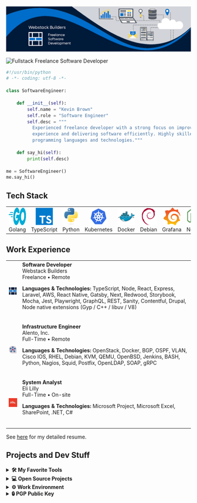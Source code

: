 [![Banner](./assets/banner.png)](https://webstackbuilders.com)

<img src="https://readme-typing-svg.demolab.com?font=Fira+Code&pause=1000&color=006DCB&width=455&lines=Fullstack+Freelance+Software+Developer" alt="Fullstack Freelance Software Developer" />

```python
#!/usr/bin/python
# -*- coding: utf-8 -*-

class SoftwareEngineer:

    def __init__(self):
        self.name = "Kevin Brown"
        self.role = "Software Engineer"
        self.desc = """
          Experienced freelance developer with a strong focus on improving developer
          experience and delivering software efficiently. Highly skilled in various
          programming languages and technologies."""

    def say_hi(self):
        print(self.desc)

me = SoftwareEngineer()
me.say_hi()
```

## Tech Stack

<table>
  <tr><td align="center" width="96">
      <img
        src="./assets/skills/Golang.svg"
        width="48"
        height="48"
        alt="Golang"
      />
      <br>Golang
    </td><td align="center" width="96">
      <img
        src="./assets/skills/TypeScript.svg"
        width="48"
        height="48"
        alt="TypeScript"
      />
      <br>TypeScript
    </td><td align="center" width="96">
      <img
        src="./assets/skills/Python.svg"
        width="48"
        height="48"
        alt="Python"
      />
      <br>Python
    </td><td align="center" width="96">
      <img
        src="./assets/skills/Kubernetes.svg"
        width="48"
        height="48"
        alt="Kubernetes"
      />
      <br>Kubernetes
    </td><td align="center" width="96">
      <img
        src="./assets/skills/Docker.svg"
        width="48"
        height="48"
        alt="Docker"
      />
      <br>Docker
    </td><td align="center" width="96">
      <img
        src="./assets/skills/Debian.svg"
        width="48"
        height="48"
        alt="Debian"
      />
      <br>Debian
    </td><td align="center" width="96">
      <img
        src="./assets/skills/Grafana.svg"
        width="48"
        height="48"
        alt="Grafana"
      />
      <br>Grafana
    </td><td align="center" width="96">
      <img
        src="./assets/skills/Node.svg"
        width="48"
        height="48"
        alt="Node"
      />
      <br>Node
    </td><td align="center" width="96">
      <img
        src="./assets/skills/React.svg"
        width="48"
        height="48"
        alt="React"
      />
      <br>React
    </td><td align="center" width="96">
      <img
        src="./assets/skills/Sass.svg"
        width="48"
        height="48"
        alt="Sass"
      />
      <br>Sass
    </td><td align="center" width="96">
      <img
        src="./assets/skills/AWS.svg"
        width="48"
        height="48"
        alt="AWS"
      />
      <br>AWS
    </td><td align="center" width="96">
      <img
        src="./assets/skills/GraphQL.svg"
        width="48"
        height="48"
        alt="GraphQL"
      />
      <br>GraphQL
    </td><td align="center" width="96">
      <img
        src="./assets/skills/Laravel.svg"
        width="48"
        height="48"
        alt="Laravel"
      />
      <br>Laravel
    </td></tr>
</table>

## Work Experience

<table><tr>
    <td>
      <p align="top">
        <img src="./assets/employer/webstackbuilders.png" alt="employer logo">
      </p>
    </td>
    <td>
      <b>Software Developer</b><br>
      Webstack Builders<br>
      Freelance • Remote<br>
      <p><strong>Languages &amp; Technologies:</strong> TypeScript, Node, React, Express, Laravel, AWS, React Native, Gatsby, Next, Redwood, Storybook, Mocha, Jest, Playwright, GraphQL, REST, Sanity, Contentful, Drupal, Node native extensions (Gyp / C++ / libuv / V8)</p>
<br>
    </td>
  </tr><tr>
    <td>
      <p align="top">
        <img src="./assets/employer/alento.png" alt="employer logo">
      </p>
    </td>
    <td>
      <b>Infrastructure Engineer</b><br>
      Alento, Inc.<br>
      Full-Time • Remote<br>
      <p><strong>Languages &amp; Technologies:</strong> OpenStack, Docker, BGP, OSPF, VLAN, Cisco IOS, RHEL, Debian, KVM, QEMU, OpenBSD, Jenkins, BASH, Python, Nagios, Squid, Postfix, OpenLDAP, SOAP, gRPC</p>
<br>
    </td>
  </tr><tr>
    <td>
      <p align="top">
        <img src="./assets/employer/lilly.png" alt="employer logo">
      </p>
    </td>
    <td>
      <b>System Analyst</b><br>
      Eli Lilly<br>
      Full-Time • On-site<br>
      <p><strong>Languages &amp; Technologies:</strong> Microsoft Project, Microsoft Excel, SharePoint, .NET, C#</p>
<br>
    </td>
  </tr></table>

See [here](https://webstackdev.github.io) for my detailed resume.

## Projects and Dev Stuff
<details>
  <br>
  <summary><b>🛠️ My Favorite Tools</b></summary>
  <br>
  <b>👨‍💻 Programming and Markup Languages</b>
  <br><br><a href="https://github.com/search?q=user%3Awebstackdev+language%3AAssembly&type=Repositories">
    <img src="./assets/badges/Assembly.svg" alt="Assembly">
  </a><a href="https://github.com/search?q=user%3Awebstackdev+language%3AShell&type=Repositories">
    <img src="./assets/badges/BASH.svg" alt="BASH">
  </a><a href="https://github.com/search?q=user%3Awebstackdev+language%3AC&type=Repositories">
    <img src="./assets/badges/C.svg" alt="C">
  </a><a href="https://github.com/search?q=user%3Awebstackdev+language%3AC%2B%2B&type=Repositories">
    <img src="./assets/badges/C++.svg" alt="C++">
  </a><a href="https://github.com/search?q=user%3Awebstackdev+language%3AC%23&type=Repositories">
    <img src="./assets/badges/CSharp.svg" alt="CSharp">
  </a><a href="https://github.com/search?q=user%3Awebstackdev+language%3ACSS&type=Repositories">
    <img src="./assets/badges/CSS.svg" alt="CSS">
  </a><a href="https://github.com/search?q=user%3Awebstackdev+language%3AHTML&type=Repositories">
    <img src="./assets/badges/HTML.svg" alt="HTML">
  </a><a href="https://github.com/search?q=user%3Awebstackdev+language%3AJavaScript&type=Repositories">
    <img src="./assets/badges/JavaScript.svg" alt="JavaScript">
  </a><a href="https://github.com/search?q=user%3Awebstackdev+language%3ATeX&type=Repositories">
    <img src="./assets/badges/LaTeX.svg" alt="LaTeX">
  </a><a href="https://github.com/search?q=user%3Awebstackdev+language%3AMarkdown&type=Repositories">
    <img src="./assets/badges/Markdown.svg" alt="Markdown">
  </a><a href="https://github.com/search?q=user%3Awebstackdev+language%3ATypeScript&type=Repositories">
    <img src="./assets/badges/NodeJS.svg" alt="NodeJS">
  </a><a href="https://github.com/search?q=user%3Awebstackdev+language%3APHP&type=Repositories">
    <img src="./assets/badges/PHP.svg" alt="PHP">
  </a><a href="https://github.com/search?q=user%3Awebstackdev+language%3APython&type=Repositories">
    <img src="./assets/badges/Python.svg" alt="Python">
  </a><a href="https://github.com/search?q=user%3Awebstackdev+language%3AR&type=Repositories">
    <img src="./assets/badges/R.svg" alt="R">
  </a><a href="https://github.com/search?q=user%3Awebstackdev+language%3ASQL&type=Repositories">
    <img src="./assets/badges/SQL.svg" alt="SQL">
  </a><a href="https://github.com/search?q=user%3Awebstackdev+language%3ASVG&type=Repositories">
    <img src="./assets/badges/SVG.svg" alt="SVG">
  </a><a href="https://github.com/search?q=user%3Awebstackdev+language%3ATypeScript&type=Repositories">
    <img src="./assets/badges/TypeScript.svg" alt="TypeScript">
  </a><a href="https://github.com/search?q=user%3Awebstackdev+language%3AC%23&type=Repositories">
    <img src="./assets/badges/Mono.svg" alt="Mono">
  </a><br><br>

<b>🧰 Frameworks and Libraries</b>
  <br><br><img src="./assets/badges/Arduino.svg" alt="Arduino"><img src="./assets/badges/Bootstrap.svg" alt="Bootstrap"><img src="./assets/badges/Electron.svg" alt="Electron"><img src="./assets/badges/ExpressJS.svg" alt="ExpressJS"><img src="./assets/badges/Flask.svg" alt="Flask"><img src="./assets/badges/GitHubActions.svg" alt="GitHub Actions"><img src="./assets/badges/MaterialDesign.svg" alt="Material Design"><img src="./assets/badges/NumPy.svg" alt="NumPy"><img src="./assets/badges/Pandas.svg" alt="Pandas"><img src="./assets/badges/PHPUnit.svg" alt="PHPUnit"><img src="./assets/badges/Pytest.svg" alt="Pytest"><img src="./assets/badges/React.svg" alt="React"><img src="./assets/badges/Symfony.svg" alt="Symfony"><img src="./assets/badges/TensorFlow.svg" alt="TensorFlow"><img src="./assets/badges/Laravel.svg" alt="Laravel"><img src="./assets/badges/Theia.svg" alt="Theia"><img src="./assets/badges/ReactNative.svg" alt="React Native"><br>

<b>☁️ Cloud Hosting</b>
  <br><br><img src="./assets/badges/GitHubPages.svg" alt="GitHub Pages"><img src="./assets/badges/Heroku.svg" alt="Heroku"><img src="./assets/badges/Vercel.svg" alt="Vercel"><img src="./assets/badges/Netlify.svg" alt="Netlify"><img src="./assets/badges/AWS.svg" alt="AWS"><img src="./assets/badges/OpenStack.svg" alt="OpenStack"><img src="./assets/badges/Kubernetes.svg" alt="Kubernetes"><br>

<b>🗄️ Databases</b>
  <br><br><img src="./assets/badges/MongoDB.svg" alt="MongoDB"><img src="./assets/badges/MySQL.svg" alt="MySQL"><img src="./assets/badges/PostgreSQL.svg" alt="PostgreSQL"><img src="./assets/badges/SQLite.svg" alt="SQLite"><img src="./assets/badges/Neo4j.svg" alt="Neo4j"><br>

<b>💻 Software and Tools</b>
  <br><br><img src="./assets/badges/Adobe.svg" alt="Adobe"><img src="./assets/badges/Android.svg" alt="Android"><img src="./assets/badges/ArchLinux.svg" alt="Arch Linux"><img src="./assets/badges/Discord.svg" alt="Discord"><img src="./assets/badges/Git.svg" alt="Git"><img src="./assets/badges/GitHubDesktop.svg" alt="GitHub Desktop"><img src="./assets/badges/Inkscape.svg" alt="Inkscape"><img src="./assets/badges/Jupyter.svg" alt="Jupyter"><img src="./assets/badges/OBSStudio.svg" alt="OBS Studio"><img src="./assets/badges/StackOverflow.svg" alt="Stack Overflow"><img src="./assets/badges/VisualStudioCode.svg" alt="Visual Studio Code"><img src="./assets/badges/Debian.svg" alt="Debian"><br>
</details>
<details>
  <br>
  <summary><b>💻 Open Source Projects</b></summary>
  <table>
  <thead align="center">
    <tr border: none;>
      <td><b>💻 Projects</b></td>
      <td><b>🌟 Stars</b></td>
      <td><b>🍴 Forks</b></td>
      <td><b>🐛 Issues</b></td>
      <td><b>🔔 Pull Requests</b></td>
      <td><b>👨‍💻 Language</b></td>
    </tr>
  </thead>
  <tbody><tr>
      <td>
        <a href="https://github.com/webstackdev/button-box"><b>🏎 Button Box</b>
        </a>
      </td>
      <td>
        <img alt="Stars" src="https://img.shields.io/github/stars/webstackdev/button-box?style=flat-square&labelColor=1572b6">
      </td>
      <td>
        <img alt="Forks" src="https://img.shields.io/github/forks/webstackdev/button-box?style=flat-square&labelColor=9c033a">
      </td>
      <td>
        <img alt="Issues" src="https://img.shields.io/github/issues/webstackdev/button-box?style=flat-square&labelColor=430098">
      </td>
      <td>
        <img alt="Pull Requests" src="https://img.shields.io/github/issues-pr/webstackdev/button-box?style=flat-square&labelColor=ff6f00"/>
      </td>
      <td>
        <img alt="Language" src="https://img.shields.io/github/languages/top/webstackdev/button-box?style=flat-square&labelColor=525252"/>
      </td>
    </tr><tr>
      <td>
        <a href="https://github.com/webstackdev/import-sort-style-jsxpragma"><b>🔩 Import-Sort Pragma</b>
        </a>
      </td>
      <td>
        <img alt="Stars" src="https://img.shields.io/github/stars/webstackdev/import-sort-style-jsxpragma?style=flat-square&labelColor=1572b6">
      </td>
      <td>
        <img alt="Forks" src="https://img.shields.io/github/forks/webstackdev/import-sort-style-jsxpragma?style=flat-square&labelColor=9c033a">
      </td>
      <td>
        <img alt="Issues" src="https://img.shields.io/github/issues/webstackdev/import-sort-style-jsxpragma?style=flat-square&labelColor=430098">
      </td>
      <td>
        <img alt="Pull Requests" src="https://img.shields.io/github/issues-pr/webstackdev/import-sort-style-jsxpragma?style=flat-square&labelColor=ff6f00"/>
      </td>
      <td>
        <img alt="Language" src="https://img.shields.io/github/languages/top/webstackdev/import-sort-style-jsxpragma?style=flat-square&labelColor=525252"/>
      </td>
    </tr></tbody>
</table>
</details>
<details>
  <br>
  <summary><b>⚙️ Work Environment</b></summary>
  <ul>
  <li><b>OS:</b> Ubuntu 22.04 with VFIO (Windows 11 in VM)</li>
  <li><b>Workstation:</b> AMD 5700X X570 64 GB</li>
  <li><b>Desktop:</b> KDE 5.25, dual 4K monitor setup (32&quot; and 27&quot;)</li>
  <li><b>Channels:</b> Slack, Discord, Zoom, Viber, WhatsApp, Skype, Signal, Telegram, POTS</li>
  <li><b>Code Editor:</b> VSCode, Android Studio, and XCode</li>
  <li><b>Opinions:</b> Vim, two spaces, no semicolons, comments for docgen, patterns matter</li>
</ul>
</details>
<details>
  <br>
  <summary><b>🔒 PGP Public Key</b></summary>
  -----BEGIN PGP PUBLIC KEY BLOCK-----
mQGNBGKt7yMBDADZp/bbs+qDPZwQmJ4pvOZv420LgYMJOrR1ZYmdPKy0rySUcdBU
R62b0dWt0zQUQVOTyvvWHVpUkf8PXCwth0q5vvIr5U+X1Vd8/hTHF2S+6RDq05cj
ZyrBuXMxkGfnvlkK/3LD5Qxb9kd+9pOmbXCyYT1PW5Pa9XF0LhWuLDPrIl3BBeCQ
BQK8Z029wcFxbjCi7Hj4XJZnn4tKuFVx4pOVGabma6cJVx2MydukmyvZD0/2wkO+
Lj9+lmDiu5lG773NCkR5a+AdMIiTo6AMTHnyMdTxffn90Bm9a+yIPIrlnlqpJ1PQ
ryAPcNVQkkgQH4UbCTundRJyGwhAUQ1vsbesM1GPHR6W1fIMF5wQbNH6CzI7vwLB
Tj8bo9T5HeK5b7oQ47+hyYU+Qxtfn/pyLR9gOpZc3DD65P0jSHZGJVRsRjLP7lc6
azwIjwVXLmN5rWzQhCHETKgE6TujD8d4KgnX6waLqx9aAjzsd5KeEIxAvdGRKoYs
DLsAxbOmoXC9tYUAEQEAAbQtd2Vic3RhY2tidWlsZGVycyA8YWRtaW5Ad2Vic3Rh
Y2tidWlsZGVycy5jb20+iQHOBBMBCgA4FiEExFMF/tb9qLzHqmTLFsp1sE6hY0sF
AmKt7yMCGwMFCwkIBwIGFQoJCAsCBBYCAwECHgECF4AACgkQFsp1sE6hY0tdswv/
e41jSMNwl1rbBvPW7KSdim7tWc+dbGr5gnsXfv1UN8rQ9jAh4K5E9Tm0sxO1JpsQ
Zaizgn8Us14Mq397E7tRwdQK5QYh8UWcwt3m1h2MQ1/cXbRCNCCVknOuVKuzin6B
OrgV4fAgjNy2KExWIxcLgry+CE5et+sSNAdau8teF6PgiisYBAO3lihMjzDMvuRW
yNkv2u3SBZecP2wxo6TiTjU5Z8R7mBPU28jR7yUng78ghFl+7li3vfLz80cccQRu
y1ksXqusnQsazWl52jwo7z9tezVe+kN18NRKjIka30T7YH8A2qWn55YlZWBpxOSZ
P5LHeOWzmh1/mKyivwQLetCQWm4qR4QRaA/fJRus0y3/B3b8kG5TOb0bdebvYYAY
Tv4JbdeNkWQ8WXnl1MbatPaxhmTk583tQBRYjudMNL1PUflkKVupp6aO4coZkkTL
5dAniAEZbuQds4rHD69TPHk+7YDqUYkrjNEyFpuctztTYNPHGzFF+QU5sIN7mxFb
uQGNBGKt7yMBDACuW2A43Nf8HiTR12ya2h4Q5h3F/+ribptSY6qTO1sSLBadXN6Z
Cg8LHK1JtMENgLLe4H5Nx3IJOemmbEOkv0Ny3Q5Vxyc4NZFnXQtXjUM9TnWS+7Ao
XtLprJha+qkYvr/zOJKXQ7gRSWPoiJP63dsZi5rzIKlShPLl0Kb4z6MayS40slId
buX5eePX1cNdyLyCKNKrjQKs9a4KFKAe9zx04EoRRkPpp4vk8p4pCdAeW1XD+cpR
RzrypYaPcj//ez59raVc7GOScnPNAfYDjNPlhOuhUvfk4dmeg026wG6oZJ8Pxd2Z
ho2gh7THwYRYomVlgPHcbicwrZt5qxFWsGriXHgW8gLxZl0clRYuxJLfVeb1UATP
NMGwEMpOc2vbj2MlE8EQFPlAAhXMG5akdBvhnnaLLTdzETS/PM9EPA+XBaOuQUpq
qgFte/AINn8K4YxBnRXL568GnMdnO7XHA1joicgCK8unFD1Hg9r3FBUcpD8428xb
Ls5rZrpXOAiP2F8AEQEAAYkBtgQYAQoAIBYhBMRTBf7W/ai8x6pkyxbKdbBOoWNL
BQJire8jAhsMAAoJEBbKdbBOoWNLt7gL/il8qRfGZaoDsMQDVUpEC+lxCeODwhnQ
jQbmNZn8PlSV28BvRaN8/pF1DTHasFRWSDnV1W8x4sJrkgZ2fW1PwYO8EZAdNTX4
aQ/E5VbqZtmjr9yWRr4ThRnQ3LhmGk8QQUH/hUZqa7LFxeGvSY1eJ+cd03z2Xf1a
XLYmpyZ1Tnbu7ITE2m0T9//Vbeq2kytHTMoanW9chwCb+gHQka5e8NG3PqG+Md/u
e1BQ2eHR/HZDAko9y28u1hiBFjAXCb/37/tvrd7x9yLX1dg8X57FwlrJeCb+pqx8
HNmsgk8Vk9de99xgcy37Xj6GyjNs14MiQeBAJDrrMsleABZfNgb7nIG15ARH6T/f
RczVjB66YkSms4Ls8fHNk1T8Ny/ucVLHMG/9v/TRCOYAETkioyunbFRQVHtdqsqT
/u5Dp7Bw14f8yyAU4NIEypIE6ZbkzKkRk6gRW131QZgNUz7K+yLdUnZ9N/Zz3QaY
YxCEijwDTuM8NDFTOAu1YF344bfw3vgN1w==
=J5Hw<br>
-----END PGP PUBLIC KEY BLOCK-----
</details>